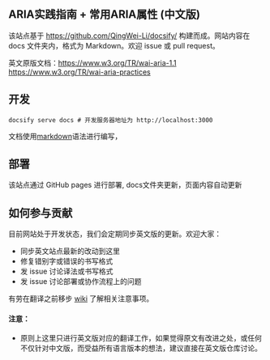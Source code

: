 ## ARIA实践指南 + 常用ARIA属性 (中文版)
该站点基于 https://github.com/QingWei-Li/docsify/ 构建而成。网站内容在 docs 文件夹内，格式为 Markdown。欢迎 issue 或 pull request。
  
英文原版文档：https://www.w3.org/TR/wai-aria-1.1   https://www.w3.org/TR/wai-aria-practices


## 开发
```
docsify serve docs # 开发服务器地址为 http://localhost:3000
```
文档使用[markdown](http://wowubuntu.com/markdown/)语法进行编写，
## 部署
该站点通过 GitHub pages 进行部署, docs文件夹更新，页面内容自动更新

## 如何参与贡献

目前网站处于开发状态，我们会定期同步英文版的更新。欢迎大家：
- 同步英文站点最新的改动到这里
- 修复错别字或错误的书写格式
- 发 issue 讨论译法或书写格式
- 发 issue 讨论部署或协作流程上的问题

有劳在翻译之前移步 [wiki](https://github.com/ElemeFE/WAI-ARIA-Practices/wiki) 了解相关注意事项。

#### 注意：
- 原则上这里只进行英文版对应的翻译工作，如果觉得原文有改进之处，或任何不仅针对中文版，而受益所有语言版本的想法，建议直接在英文版仓库讨论。

